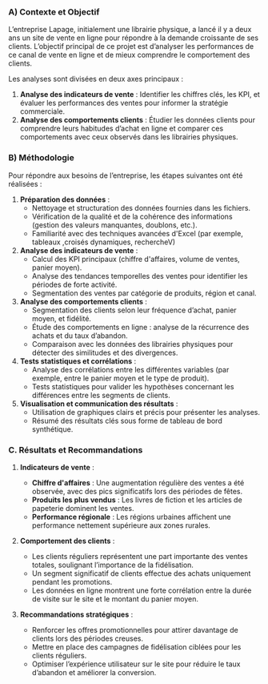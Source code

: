 ### **A) Contexte et Objectif**

L’entreprise Lapage, initialement une librairie physique, a lancé il y a deux ans un site de vente en ligne pour répondre à la demande croissante de ses clients. L’objectif principal de ce projet est d’analyser les performances de ce canal de vente en ligne et de mieux comprendre le comportement des clients.

Les analyses sont divisées en deux axes principaux :

1. **Analyse des indicateurs de vente** : Identifier les chiffres clés, les KPI, et évaluer les performances des ventes pour informer la stratégie commerciale.
2. **Analyse des comportements clients** : Étudier les données clients pour comprendre leurs habitudes d’achat en ligne et comparer ces comportements avec ceux observés dans les librairies physiques.

### **B) Méthodologie**

Pour répondre aux besoins de l’entreprise, les étapes suivantes ont été réalisées :

1. **Préparation des données** :
    - Nettoyage et structuration des données fournies dans les fichiers.
    - Vérification de la qualité et de la cohérence des informations (gestion des valeurs manquantes, doublons, etc.).
    - Familiarité avec des techniques avancées d'Excel (par exemple, tableaux ,croisés dynamiques, rechercheV)
2. **Analyse des indicateurs de vente** :
    - Calcul des KPI principaux (chiffre d'affaires, volume de ventes, panier moyen).
    - Analyse des tendances temporelles des ventes pour identifier les périodes de forte activité.
    - Segmentation des ventes par catégorie de produits, région et canal.
3. **Analyse des comportements clients** :
    - Segmentation des clients selon leur fréquence d’achat, panier moyen, et fidélité.
    - Étude des comportements en ligne : analyse de la récurrence des achats et du taux d’abandon.
    - Comparaison avec les données des librairies physiques pour détecter des similitudes et des divergences.
4. **Tests statistiques et corrélations** :
    - Analyse des corrélations entre les différentes variables (par exemple, entre le panier moyen et le type de produit).
    - Tests statistiques pour valider les hypothèses concernant les différences entre les segments de clients.
5. **Visualisation et communication des résultats** :
    - Utilisation de graphiques clairs et précis pour présenter les analyses.
    - Résumé des résultats clés sous forme de tableau de bord synthétique.

### **C. Résultats et Recommandations**

1. **Indicateurs de vente** :
    - **Chiffre d'affaires** : Une augmentation régulière des ventes a été observée, avec des pics significatifs lors des périodes de fêtes.
    - **Produits les plus vendus** : Les livres de fiction et les articles de papeterie dominent les ventes.
    - **Performance régionale** : Les régions urbaines affichent une performance nettement supérieure aux zones rurales.
      
2. **Comportement des clients** :
    - Les clients réguliers représentent une part importante des ventes totales, soulignant l’importance de la fidélisation.
    - Un segment significatif de clients effectue des achats uniquement pendant les promotions.
    - Les données en ligne montrent une forte corrélation entre la durée de visite sur le site et le montant du panier moyen.
      
3. **Recommandations stratégiques** :
    - Renforcer les offres promotionnelles pour attirer davantage de clients lors des périodes creuses.
    - Mettre en place des campagnes de fidélisation ciblées pour les clients réguliers.
    - Optimiser l’expérience utilisateur sur le site pour réduire le taux d’abandon et améliorer la conversion.
